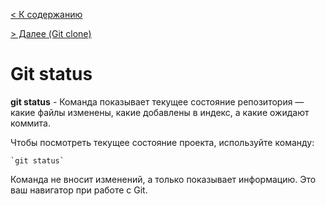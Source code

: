 
[< К содержанию](readme.md) 

[ > Далее (Git clone)](./clone.md)


 # Git status

**git status** - Команда показывает текущее состояние репозитория — какие файлы изменены, какие добавлены в индекс, а какие ожидают коммита.
 

Чтобы посмотреть текущее состояние проекта, используйте команду:

```bash=
`git status`
```

Команда не вносит изменений, а только показывает информацию. Это ваш навигатор при работе с Git.